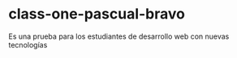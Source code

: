 # class-one-pascual-bravo
Es una prueba para los estudiantes de desarrollo web con nuevas tecnologías
